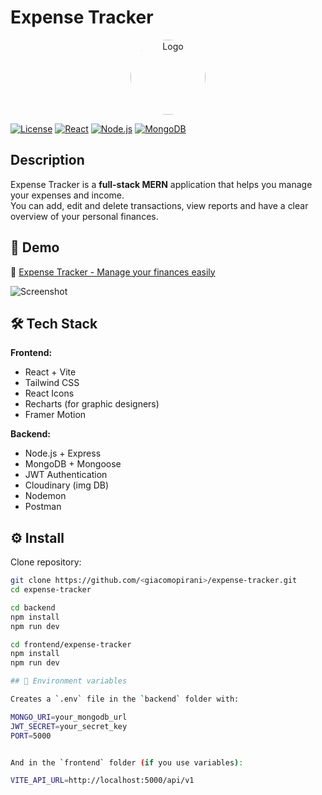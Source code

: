 # Expense Tracker

<p align="center">
  <img src="../expense-tracker/frontend/expense-tracker/public/logo.png" alt="Logo" width="120" style="border-radius: 50%;" />

</p>

[![License](https://img.shields.io/badge/license-MIT-blue.svg)](LICENSE)
[![React](https://img.shields.io/badge/React-18-blue?logo=react)]()
[![Node.js](https://img.shields.io/badge/Node.js-18-green?logo=node.js)]()
[![MongoDB](https://img.shields.io/badge/Database-MongoDB-brightgreen?logo=mongodb)]()

## Description

Expense Tracker is a **full-stack MERN** application that helps you manage your expenses and income.  
You can add, edit and delete transactions, view reports and have a clear overview of your personal finances.

## 🚀 Demo

🔗 [Expense Tracker - Manage your finances easily](https://expense-tracker-frontend-23la.onrender.com)

![Screenshot](../expense-tracker/frontend/expense-tracker/public/dashboard.png)

## 🛠️ Tech Stack

**Frontend:**

- React + Vite
- Tailwind CSS
- React Icons
- Recharts (for graphic designers)
- Framer Motion

**Backend:**

- Node.js + Express
- MongoDB + Mongoose
- JWT Authentication
- Cloudinary (img DB)
- Nodemon
- Postman

## ⚙️ Install

Clone repository:

```bash
git clone https://github.com/<giacomopirani>/expense-tracker.git
cd expense-tracker

cd backend
npm install
npm run dev

cd frontend/expense-tracker
npm install
npm run dev

## 🔑 Environment variables

Creates a `.env` file in the `backend` folder with:

MONGO_URI=your_mongodb_url
JWT_SECRET=your_secret_key
PORT=5000


And in the `frontend` folder (if you use variables):

VITE_API_URL=http://localhost:5000/api/v1
```
